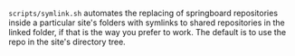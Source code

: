 `scripts/symlink.sh` automates the replacing of springboard repositories inside a particular site's folders with
symlinks to shared repositories in the linked folder, if that is the way you prefer to work. The default is to use the
repo in the site's directory tree.
